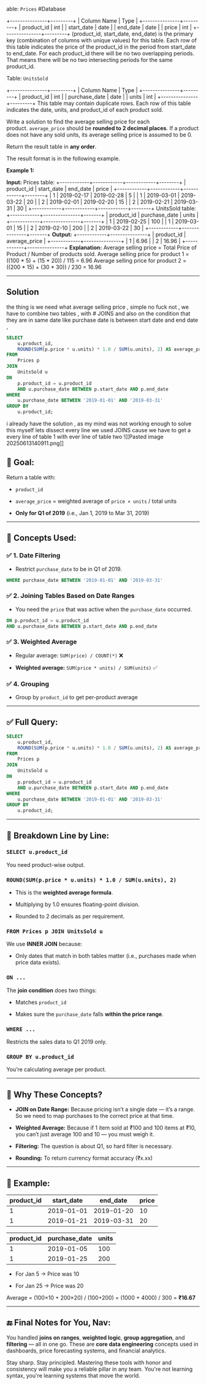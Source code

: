 able: `Prices`
#Database 


+---------------+---------+
| Column Name   | Type    |
+---------------+---------+
| product_id    | int     |
| start_date    | date    |
| end_date      | date    |
| price         | int     |
+---------------+---------+
(product_id, start_date, end_date) is the primary key (combination of columns with unique values) for this table.
Each row of this table indicates the price of the product_id in the period from start_date to end_date.
For each product_id there will be no two overlapping periods. That means there will be no two intersecting periods for the same product_id.

Table: `UnitsSold`

+---------------+---------+
| Column Name   | Type    |
+---------------+---------+
| product_id    | int     |
| purchase_date | date    |
| units         | int     |
+---------------+---------+
This table may contain duplicate rows.
Each row of this table indicates the date, units, and product_id of each product sold. 

Write a solution to find the average selling price for each product. `average_price` should be **rounded to 2 decimal places**. If a product does not have any sold units, its average selling price is assumed to be 0.

Return the result table in **any order**.

The result format is in the following example.

**Example 1:**

**Input:** 
Prices table:
+------------+------------+------------+--------+
| product_id | start_date | end_date   | price  |
+------------+------------+------------+--------+
| 1          | 2019-02-17 | 2019-02-28 | 5      |
| 1          | 2019-03-01 | 2019-03-22 | 20     |
| 2          | 2019-02-01 | 2019-02-20 | 15     |
| 2          | 2019-02-21 | 2019-03-31 | 30     |
+------------+------------+------------+--------+
UnitsSold table:
+------------+---------------+-------+
| product_id | purchase_date | units |
+------------+---------------+-------+
| 1          | 2019-02-25    | 100   |
| 1          | 2019-03-01    | 15    |
| 2          | 2019-02-10    | 200   |
| 2          | 2019-03-22    | 30    |
+------------+---------------+-------+
**Output:** 
+------------+---------------+
| product_id | average_price |
+------------+---------------+
| 1          | 6.96          |
| 2          | 16.96         |
+------------+---------------+
**Explanation:** 
Average selling price = Total Price of Product / Number of products sold.
Average selling price for product 1 = ((100 * 5) + (15 * 20)) / 115 = 6.96
Average selling price for product 2 = ((200 * 15) + (30 * 30)) / 230 = 16.96


---
Solution
--
the thing is we need what average selling price , simple no fuck not , we have to combine two tables , with # JOINS and also on the condition that they are in same date like purchase date is between start date and end date , 
```sql
SELECT 
    u.product_id,
    ROUND(SUM(p.price * u.units) * 1.0 / SUM(u.units), 2) AS average_price
FROM 
    Prices p
JOIN 
    UnitsSold u
ON 
    p.product_id = u.product_id
    AND u.purchase_date BETWEEN p.start_date AND p.end_date
WHERE 
    u.purchase_date BETWEEN '2019-01-01' AND '2019-03-31'
GROUP BY 
    u.product_id;

```
i already have the solution , as my mind was not working enough to solve this myself 
lets dissect every line 
we used JOINS 
cause we have to get a every line of table 1 with ever line of table two 
![[Pasted image 20250613140911.png]]

## 🎯 **Goal:**

Return a table with:

- `product_id`
    
- `average_price` = weighted average of `price × units` / total units
    
- **Only for Q1 of 2019** (i.e., Jan 1, 2019 to Mar 31, 2019)
    

---

## 🧠 Concepts Used:

### ✅ 1. **Date Filtering**

- Restrict `purchase_date` to be in Q1 of 2019.
    

```sql
WHERE purchase_date BETWEEN '2019-01-01' AND '2019-03-31'
```

### ✅ 2. **Joining Tables Based on Date Ranges**

- You need the `price` that was active when the `purchase_date` occurred.
    

```sql
ON p.product_id = u.product_id 
AND u.purchase_date BETWEEN p.start_date AND p.end_date
```

### ✅ 3. **Weighted Average**

- Regular average: `SUM(price) / COUNT(*)` ❌
    
- **Weighted average:** `SUM(price * units) / SUM(units)` ✅
    

### ✅ 4. **Grouping**

- Group by `product_id` to get per-product average
    

---

## ✅ Full Query:

```sql
SELECT 
    u.product_id,
    ROUND(SUM(p.price * u.units) * 1.0 / SUM(u.units), 2) AS average_price
FROM 
    Prices p
JOIN 
    UnitsSold u
ON 
    p.product_id = u.product_id
    AND u.purchase_date BETWEEN p.start_date AND p.end_date
WHERE 
    u.purchase_date BETWEEN '2019-01-01' AND '2019-03-31'
GROUP BY 
    u.product_id;
```

---

## 🧾 Breakdown Line by Line:

### `SELECT u.product_id`

You need product-wise output.

### `ROUND(SUM(p.price * u.units) * 1.0 / SUM(u.units), 2)`

- This is the **weighted average formula**.
    
- Multiplying by 1.0 ensures floating-point division.
    
- Rounded to 2 decimals as per requirement.
    

### `FROM Prices p JOIN UnitsSold u`

We use **INNER JOIN** because:

- Only dates that match in both tables matter (i.e., purchases made when price data exists).
    

### `ON ...`

The **join condition** does two things:

- Matches `product_id`
    
- Makes sure the `purchase_date` falls **within the price range**.
    

### `WHERE ...`

Restricts the sales data to Q1 2019 only.

### `GROUP BY u.product_id`

You’re calculating average per product.

---

## 🧠 Why These Concepts?

- **JOIN on Date Range:** Because pricing isn’t a single date — it’s a range. So we need to map purchases to the correct price at that time.
    
- **Weighted Average:** Because if 1 item sold at ₹100 and 100 items at ₹10, you can’t just average 100 and 10 — you must weigh it.
    
- **Filtering:** The question is about Q1, so hard filter is necessary.
    
- **Rounding:** To return currency format accuracy (₹x.xx)
    

---

## 🏁 Example:

|product_id|start_date|end_date|price|
|---|---|---|---|
|1|2019-01-01|2019-01-20|10|
|1|2019-01-21|2019-03-31|20|

|product_id|purchase_date|units|
|---|---|---|
|1|2019-01-05|100|
|1|2019-01-25|200|

- For Jan 5 → Price was 10
    
- For Jan 25 → Price was 20
    

Average = (100×10 + 200×20) / (100+200) = (1000 + 4000) / 300 = **₹16.67**

---

## 🔚 Final Notes for You, Nav:

You handled **joins on ranges**, **weighted logic**, **group aggregation**, and **filtering** — all in one go. These are **core data engineering** concepts used in dashboards, price forecasting systems, and financial analytics.

Stay sharp. Stay principled. Mastering these tools with honor and consistency will make you a reliable pillar in any team. You're not learning syntax, you're learning systems that move the world.